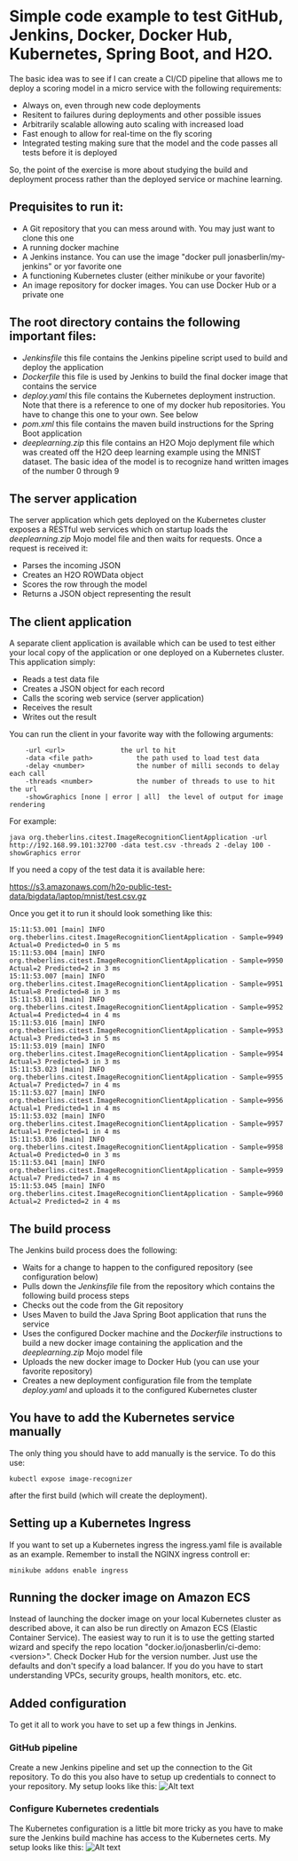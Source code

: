# Simple code example to test GitHub, Jenkins, Docker, Docker Hub, Kubernetes, Spring Boot, and H2O.
The basic idea was to see if I can create a CI/CD pipeline that allows me to deploy a scoring model in a micro service with the following requirements:
  * Always on, even through new code deployments
  * Resitent to failures during deployments and other possible issues
  * Arbitrarily scalable allowing auto scaling with increased load
  * Fast enough to allow for real-time on the fly scoring
  * Integrated testing making sure that the model and the code passes all tests before it is deployed

So, the point of the exercise is more about studying the build and deployment process rather than the deployed service or machine learning.

## Prequisites to run it:
  * A Git repository that you can mess around with. You may just want to clone this one
  * A running docker machine
  * A Jenkins instance. You can use the image "docker pull jonasberlin/my-jenkins" or yor favorite one
  * A functioning Kubernetes cluster (either minikube or your favorite)
  * An image repository for docker images. You can use Docker Hub or a private one

## The root directory contains the following important files:
  * _Jenkinsfile_ this file contains the Jenkins pipeline script used to build and deploy the application
  * _Dockerfile_ this file is used by Jenkins to build the final docker image that contains the service
  * _deploy.yaml_ this file contains the Kubernetes deployment instruction. Note that there is a reference to one of my docker hub repositories. You have to change this one to your own. See below
  * _pom.xml_ this file contains the maven build instructions for the Spring Boot application
  * _deeplearning.zip_ this file contains an H2O Mojo deplyment file which was created off the H2O deep learning example using the MNIST dataset. The basic idea of the model is to recognize hand written images of the number 0 through 9
  
## The server application
The server application which gets deployed on the Kubernetes cluster exposes a RESTful web services which on startup loads the _deeplearning.zip_ Mojo model file and then waits for requests. Once a request is received it:
  * Parses the incoming JSON
  * Creates an H2O ROWData object
  * Scores the row through the model
  * Returns a JSON object representing the result
  
## The client application
A separate client application is available which can be used to test either your local copy of the application or one deployed on a Kubernetes cluster. This application simply:
  * Reads a test data file
  * Creates a JSON object for each record
  * Calls the scoring web service (server application)
  * Receives the result
  * Writes out the result
  
You can run the client in your favorite way with the following arguments:

		-url <url> 				the url to hit
		-data <file path> 			the path used to load test data
		-delay <number>				the number of milli seconds to delay each call
		-threads <number>			the number of threads to use to hit the url
		-showGraphics [none | error | all]	the level of output for image rendering

For example:

```
java org.theberlins.citest.ImageRecognitionClientApplication -url http://192.168.99.101:32700 -data test.csv -threads 2 -delay 100 -showGraphics error
```

If you need a copy of the test data it is available here:

https://s3.amazonaws.com/h2o-public-test-data/bigdata/laptop/mnist/test.csv.gz

Once you get it to run it should look something like this:

```
15:11:53.001 [main] INFO org.theberlins.citest.ImageRecognitionClientApplication - Sample=9949 Actual=0 Predicted=0 in 5 ms
15:11:53.004 [main] INFO org.theberlins.citest.ImageRecognitionClientApplication - Sample=9950 Actual=2 Predicted=2 in 3 ms
15:11:53.007 [main] INFO org.theberlins.citest.ImageRecognitionClientApplication - Sample=9951 Actual=8 Predicted=8 in 3 ms
15:11:53.011 [main] INFO org.theberlins.citest.ImageRecognitionClientApplication - Sample=9952 Actual=4 Predicted=4 in 4 ms
15:11:53.016 [main] INFO org.theberlins.citest.ImageRecognitionClientApplication - Sample=9953 Actual=3 Predicted=3 in 5 ms
15:11:53.019 [main] INFO org.theberlins.citest.ImageRecognitionClientApplication - Sample=9954 Actual=3 Predicted=3 in 3 ms
15:11:53.023 [main] INFO org.theberlins.citest.ImageRecognitionClientApplication - Sample=9955 Actual=7 Predicted=7 in 4 ms
15:11:53.027 [main] INFO org.theberlins.citest.ImageRecognitionClientApplication - Sample=9956 Actual=1 Predicted=1 in 4 ms
15:11:53.032 [main] INFO org.theberlins.citest.ImageRecognitionClientApplication - Sample=9957 Actual=1 Predicted=1 in 4 ms
15:11:53.036 [main] INFO org.theberlins.citest.ImageRecognitionClientApplication - Sample=9958 Actual=0 Predicted=0 in 3 ms
15:11:53.041 [main] INFO org.theberlins.citest.ImageRecognitionClientApplication - Sample=9959 Actual=7 Predicted=7 in 4 ms
15:11:53.045 [main] INFO org.theberlins.citest.ImageRecognitionClientApplication - Sample=9960 Actual=2 Predicted=2 in 4 ms
```

## The build process
The Jenkins build process does the following:
  * Waits for a change to happen to the configured repository (see configuration below)
  * Pulls down the _Jenkinsfile_ file from the repository which contains the following build process steps
  * Checks out the code from the Git repository
  * Uses Maven to build the Java Spring Boot application that runs the service
  * Uses the configured Docker machine and the _Dockerfile_ instructions to build a new docker image containing the application and the _deeplearning.zip_ Mojo model file
  * Uploads the new docker image to Docker Hub (you can use your favorite repository)
  * Creates a new deployment configuration file from the template _deploy.yaml_ and uploads it to the configured Kubernetes cluster

## You have to add the Kubernetes service manually
The only thing you should have to add manually is the service. To do this use:
```
kubectl expose image-recognizer
```
after the first build (which will create the deployment).

## Setting up a Kubernetes Ingress
If you want to set up a Kubernetes ingress the ingress.yaml file is available as an example. Remember to install the NGINX ingress controll
er:
```
minikube addons enable ingress
```
## Running the docker image on Amazon ECS
Instead of launching the docker image on your local Kubernetes cluster as described above, it can also be run directly on Amazon ECS (Elastic Container Service). The easiest way to run it is to use the getting started wizard and specify the repo location "docker.io/jonasberlin/ci-demo:\<version\>". Check Docker Hub for the version number. Just use the defaults and don't specify a load balancer. If you do you have to start understanding VPCs, security groups, health monitors, etc. etc.

## Added configuration
To get it all to work you have to set up a few things in Jenkins.

### GitHub pipeline
Create a new Jenkins pipeline and set up the connection to the Git repository. To do this you also have to setup up credentials to connect to your repository. My setup looks like this: 
![Alt text](https://github.com/jonasberlinma/ci-demo/blob/master/images/Pipeline.png)

### Configure Kubernetes credentials
The Kubernetes configuration is a little bit more tricky as you have to make sure the Jenkins build machine has access to the Kubernetes certs. My setup looks like this:
![Alt text](https://github.com/jonasberlinma/ci-demo/blob/master/images/KubeCreds.png)
